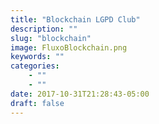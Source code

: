 ```yaml
---
title: "Blockchain LGPD Club"
description: ""
slug: "blockchain"
image: FluxoBlockchain.png
keywords: ""
categories: 
    - ""
    - ""
date: 2017-10-31T21:28:43-05:00
draft: false
---
```

